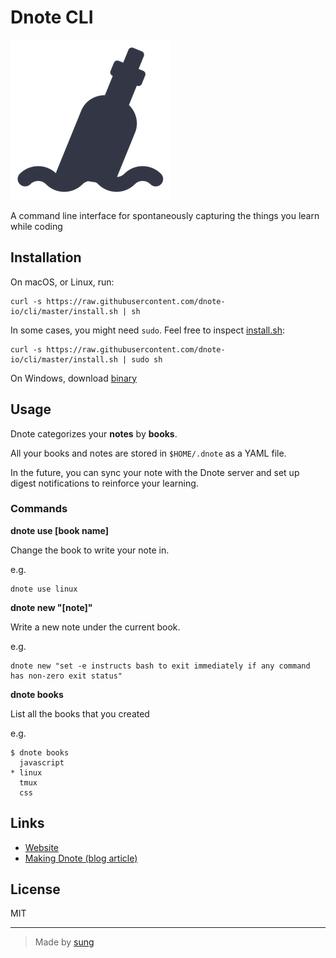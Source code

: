 # Dnote CLI

![Dnote](assets/main.png)

A command line interface for spontaneously capturing the things you learn while coding

## Installation

On macOS, or Linux, run:

    curl -s https://raw.githubusercontent.com/dnote-io/cli/master/install.sh | sh

In some cases, you might need `sudo`. Feel free to inspect [install.sh](https://github.com/dnote-io/cli/blob/master/install.sh):

    curl -s https://raw.githubusercontent.com/dnote-io/cli/master/install.sh | sudo sh

On Windows, download [binary](https://github.com/dnote-io/cli/releases)

## Usage

Dnote categorizes your **notes** by **books**.

All your books and notes are stored in `$HOME/.dnote` as a YAML file.

In the future, you can sync your note with the Dnote server and set up digest notifications to reinforce your learning.

### Commands

**dnote use [book name]**

Change the book to write your note in.

e.g.

    dnote use linux

**dnote new "[note]"**

Write a new note under the current book.

e.g.

    dnote new "set -e instructs bash to exit immediately if any command has non-zero exit status"

**dnote books**

List all the books that you created

e.g.

    $ dnote books
      javascript
    * linux
      tmux
      css


## Links

* [Website](https://dnote.io)
* [Making Dnote (blog article)](https://sungwoncho.io/making-dnote/)

## License

MIT

-------

> Made by [sung](https://sungwoncho.io)
